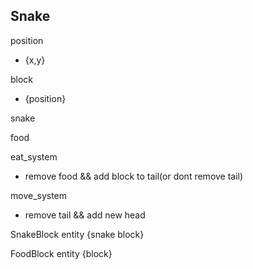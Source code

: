 
## Snake

position
- {x,y}

block 
- {position}

snake

food

eat_system
- remove food && add block to tail(or dont remove tail)

move_system
- remove tail && add new head

SnakeBlock entity
{snake block}

FoodBlock entity
{block}